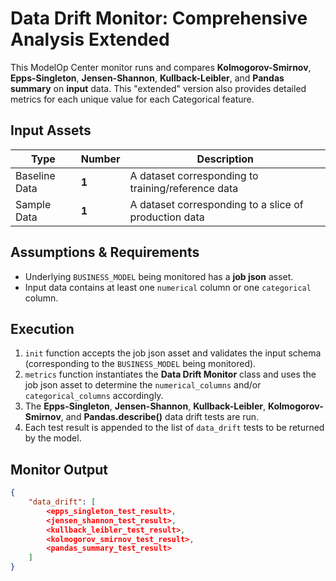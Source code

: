 # Data Drift Monitor: Comprehensive Analysis Extended
This ModelOp Center monitor runs and compares **Kolmogorov-Smirnov**, **Epps-Singleton**, **Jensen-Shannon**, **Kullback-Leibler**, and **Pandas summary** on **input** data. This "extended" version also provides detailed metrics for each unique value for each Categorical feature.

## Input Assets

| Type          | Number | Description                                           |
| ------------- | ------ | ----------------------------------------------------- |
| Baseline Data | **1**  | A dataset corresponding to training/reference data    |
| Sample Data   | **1**  | A dataset corresponding to a slice of production data |

## Assumptions & Requirements
 - Underlying `BUSINESS_MODEL` being monitored has a **job json** asset.
 - Input data contains at least one `numerical` column or one `categorical` column.

## Execution
1. `init` function accepts the job json asset and validates the input schema (corresponding to the `BUSINESS_MODEL` being monitored).
2. `metrics` function instantiates the **Data Drift Monitor** class and uses the job json asset to determine the `numerical_columns` and/or `categorical_columns` accordingly.
3. The **Epps-Singleton**, **Jensen-Shannon**, **Kullback-Leibler**, **Kolmogorov-Smirnov**, and **Pandas.describe()** data drift tests are run.
4. Each test result is appended to the list of `data_drift` tests to be returned by the model.

## Monitor Output

```JSON
{
    "data_drift": [
        <epps_singleton_test_result>,
        <jensen_shannon_test_result>,
        <kullback_leibler_test_result>,
        <kolmogorov_smirnov_test_result>,
        <pandas_summary_test_result>
    ]
}
```

